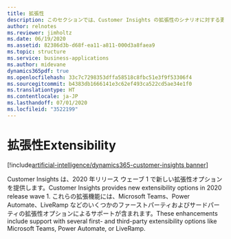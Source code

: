 ```yaml
---
title: 拡張性
description: このセクションでは、Customer Insights の拡張性のシナリオに対する更新の一覧を示します。
author: relnotes
ms.reviewer: jimholtz
ms.date: 06/19/2020
ms.assetid: 82386d3b-d68f-ea11-a811-000d3a8faea9
ms.topic: structure
ms.service: business-applications
ms.author: midevane
dynamics365pdf: true
ms.openlocfilehash: 33c7c7298353dffa58518c8fbc51e3f9f53306f4
ms.sourcegitcommit: b4383db1666141e3c62ef493ca522cd5ae34e1f0
ms.translationtype: HT
ms.contentlocale: ja-JP
ms.lasthandoff: 07/01/2020
ms.locfileid: "3522199"
---
```

# <a name="extensibility"></a><span data-ttu-id="90168-103">拡張性</span><span class="sxs-lookup"><span data-stu-id="90168-103">Extensibility</span></span>

[!include[artificial-intelligence/dynamics365-customer-insights banner](../includes/artificial-intelligence/dynamics365-customer-insights.md)]

<!--structure start-->
<span data-ttu-id="90168-104">Customer Insights は、2020 年リリース ウェーブ 1 で新しい拡張性オプションを提供します。</span><span class="sxs-lookup"><span data-stu-id="90168-104">Customer Insights provides new extensibility options in 2020 release wave 1.</span></span> <span data-ttu-id="90168-105">これらの拡張機能には、Microsoft Teams、Power Automate、LiveRamp などのいくつかのファーストパーティおよびサードパーティの拡張性オプションによるサポートが含まれます。</span><span class="sxs-lookup"><span data-stu-id="90168-105">These enhancements include support with several first- and third-party extensibility options like Microsoft Teams, Power Automate, or LiveRamp.</span></span>
<!--structure end-->



